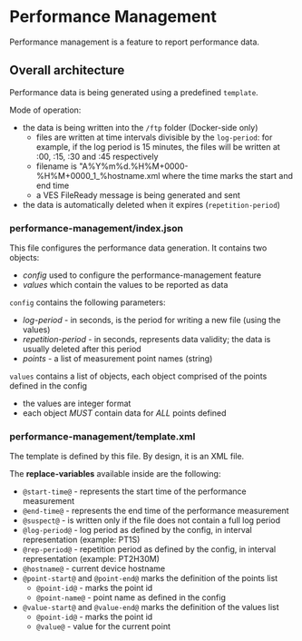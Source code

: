 # Performance Management

Performance management is a feature to report performance data.

## Overall architecture

Performance data is being generated using a predefined `template`.

Mode of operation:
- the data is being written into the `/ftp` folder (Docker-side only)
    - files are written at time intervals divisible by the `log-period`: for example, if the log period is 15 minutes, the files will be written at :00, :15, :30 and :45 respectively
    - filename is "A%Y%m%d.%H%M+0000-%H%M+0000_1_%hostname.xml where the time marks the start and end time
    - a VES FileReady message is being generated and sent
- the data is automatically deleted when it expires (`repetition-period`)


### performance-management/index.json

This file configures the performance data generation. It contains two objects:
- *config* used to configure the performance-management feature
- *values* which contain the values to be reported as data

`config` contains the following parameters:
- *log-period* - in seconds, is the period for writing a new file (using the values)
- *repetition-period* - in seconds, represents data validity; the data is usually deleted after this period
- *points* - a list of measurement point names (string)


`values` contains a list of objects, each object comprised of the points defined in the config
- the values are integer format
- each object *MUST* contain data for *ALL* points defined

### performance-management/template.xml

The template is defined by this file. By design, it is an XML file.

The **replace-variables** available inside are the following:
- `@start-time@` - represents the start time of the performance measurement
- `@end-time@` - represents the end time of the performance measurement
- `@suspect@` - is written only if the file does not contain a full log period
- `@log-period@` - log period as defined by the config, in interval representation (example: PT1S)
- `@rep-period@` - repetition period as defined by the config, in interval representation (example: PT2H30M)
- `@hostname@` - current device hostname
- `@point-start@` and `@point-end@` marks the definition of the points list
    - `@point-id@` - marks the point id
    - `@point-name@` - point name as defined in the config
- `@value-start@` and `@value-end@` marks the definition of the values list
    - `@point-id@` - marks the point id
    - `@value@` - value for the current point
